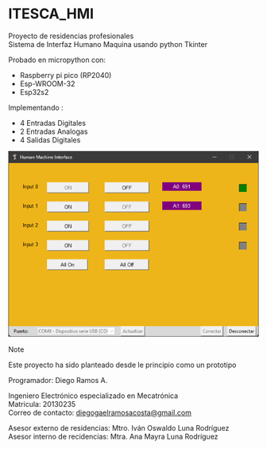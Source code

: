 # ITESCA_HMI
Proyecto de residencias profesionales  
Sistema de Interfaz Humano Maquina usando python Tkinter  



Probado en micropython con:  
- Raspberry pi pico (RP2040)
- Esp-WROOM-32 
- Esp32s2 

Implementando :
- 4 Entradas Digitales
- 2 Entradas Analogas
- 4 Salidas Digitales 

![screenshot del entorno grafico de la aplicacion tkinter](GUI.png)

> [!NOTE]
> Este proyecto ha sido planteado desde le principio como un prototipo


Programador: Diego Ramos A.

Ingeniero Electrónico especializado en Mecatrónica  
Matricula: 20130235  
Correo de contacto: diegogaelramosacosta@gmail.com  

Asesor externo de residencias: Mtro. Iván Oswaldo Luna Rodríguez  
Asesor interno de recidencias: Mtra. Ana Mayra Luna Rodríguez
